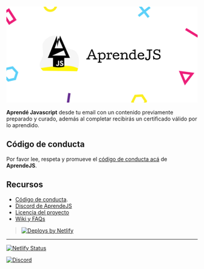 [![LOGO](./static/seo.jpg)](https://aprendejs.email)

**Aprendé Javascript** desde tu email con un contenido previamente preparado y curado, además al completar recibirás un certificado válido por lo aprendido.

## Código de conducta

Por favor lee, respeta y promueve el [código de conducta acá](https://github.com/D3Portillo/aprendejs/wiki/Código-de-conducta) de **AprendeJS**.

## Recursos

- [Código de conducta](https://github.com/D3Portillo/aprendejs/wiki/Código-de-conducta).
- [Discord de AprendeJS](https://discord.com/invite/7PyRZ6n)
- [Licencia del proyecto](/LICENSE)
- [Wiki y FAQs](https://github.com/D3Portillo/aprendejs/wiki/FAQ)

> <a href="https://www.netlify.com"><img src="https://www.netlify.com/img/global/badges/netlify-dark.svg" alt="Deploys by Netlify" /></a>

---

[![Netlify Status](https://api.netlify.com/api/v1/badges/d502cb9f-26aa-442f-ac41-8e81b6bf9f8e/deploy-status)](https://app.netlify.com/sites/aprendejs/deploys)

[![Discord](https://img.shields.io/discord/716223433264070696?color=7289da&label=Discord&logo=discord&logoColor=7289da)](https://discord.com/invite/7PyRZ6n)
